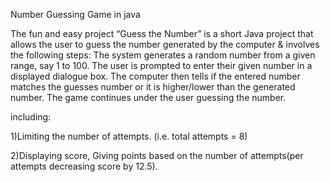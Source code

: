 Number Guessing Game in java

The fun and easy project “Guess the Number” is a short Java project that allows the user to guess the number generated by the computer & involves the following steps:
The system generates a random number from a given range, say 1 to 100.
The user is prompted to enter their given number in a displayed dialogue box.
The computer then tells if the entered number matches the guesses number or it is higher/lower than the generated number.
The game continues under the user guessing the number.

including:

1)Limiting the number of attempts. (i.e. total attempts = 8)

2)Displaying score, Giving points based on the number of attempts(per attempts decreasing score by 12.5).
